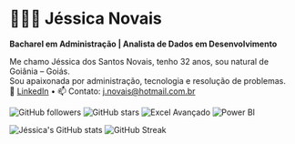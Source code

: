 # 👩🏻‍💻 Jéssica Novais
**Bacharel em Administração | Analista de Dados em Desenvolvimento**

Me chamo Jéssica dos Santos Novais, tenho 32 anos, sou natural de Goiânia – Goiás.  
Sou apaixonada por administração, tecnologia e resolução de problemas.  
🔗 [LinkedIn](https://www.linkedin.com/in/jsnovais93) • 📫 Contato: j.novais@hotmail.com.br

<!-- BADGES -->
![GitHub followers](https://img.shields.io/github/followers/jsnovais93?style=for-the-badge&logo=github&label=Seguidores)
![GitHub stars](https://img.shields.io/github/stars/jsnovais93?style=for-the-badge&logo=github&label=Estrelas)
![Excel Avançado](https://img.shields.io/badge/Excel–Avançado-blue?style=for-the-badge&logo=microsoft-excel)
![Power BI](https://img.shields.io/badge/Power%20BI-Em_Desenvolvimento-yellow?style=for-the-badge&logo=power-bi)

<!-- STATS -->
![Jéssica's GitHub stats](https://github-readme-stats.vercel.app/api?username=jsnovais93&show_icons=true&theme=tokyonight&include_all_commits=true&locale=pt-br)
![GitHub Streak](https://streak-stats.demolab.com/?user=jsnovais93&theme=tokyonight&locale=pt_BR)
